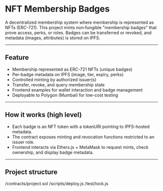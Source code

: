 # NFT Membership Badges

A decentralized membership system where membership is represented as NFTs (ERC-721). This project mints non‑fungible "membership badges" that prove access, perks, or roles. Badges can be transferred or revoked, and metadata (images, attributes) is stored on IPFS.

---

## Feature
- Membership represented as ERC-721 NFTs (unique badges)
- Per-badge metadata on IPFS (image, tier, expiry, perks)
- Controlled minting by authorized issuer(s)
- Transfer, revoke, and query membership state
- Frontend examples for wallet interaction and badge management
- Deployable to Polygon (Mumbai) for low-cost testing

---

## How it works (high level)
- Each badge is an NFT token with a tokenURI pointing to IPFS-hosted metadata.
- The contract exposes minting and revocation functions restricted to an issuer role.
- Frontend interacts via Ethers.js + MetaMask to request mints, check ownership, and display badge metadata.

---

## Project structure
/contracts/project.sol
/scripts/deploy.js
/test/lock.js



